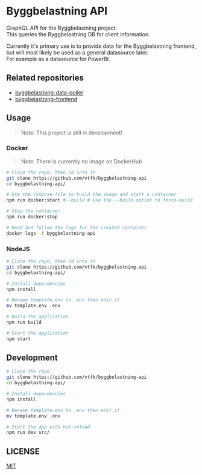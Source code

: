 # Byggbelastning API
GraphQL API for the Byggbelastning project.  
This queries the Byggbelastning DB for client information.

Currently it's primary use is to provide data for the Byggbelastning frontend, but will most likely be used as a general datasource later.  
For example as a datasource for PowerBI.

## Related repositories
- [byggbelastning-data-poller](https://github.com/vtfk/byggbelastning-data-poller)
- [byggbelastning-frontend](https://github.com/vtfk/byggbelastning-frontend)

## Usage
> Note: This project is still in development!
### Docker
> Note: There is currently no image on DockerHub
```sh
# Clone the repo, then cd into it
git clone https://github.com/vtfk/byggbelastning-api
cd byggbelastning-api/

# Use the compose-file to build the image and start a container
npm run docker:start #--build # Use the --build option to force-build

# Stop the container
npm run docker:stop

# Read and follow the logs for the created container
docker logs -f byggbelastning-api
```

### NodeJS
```sh
# Clone the repo, then cd into it
git clone https://github.com/vtfk/byggbelastning-api
cd byggbelastning-api/

# Install dependencies
npm install

# Rename template.env to .env then edit it
mv template.env .env

# Build the application
npm run build

# Start the application
npm start
```

## Development
```sh
# Clone the repo
git clone https://github.com/vtfk/byggbelastning-api
cd byggbelastning-api/

# Install dependencies
npm install

# Rename template.env to .env then edit it
mv template.env .env

# Start the app with hot-reload
npm run dev src/
```

## LICENSE
[MIT](LICENSE)